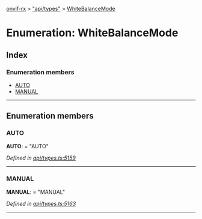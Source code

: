 [onvif-rx](../README.md) > ["api/types"](../modules/_api_types_.md) > [WhiteBalanceMode](../enums/_api_types_.whitebalancemode.md)

# Enumeration: WhiteBalanceMode

## Index

### Enumeration members

* [AUTO](_api_types_.whitebalancemode.md#auto)
* [MANUAL](_api_types_.whitebalancemode.md#manual)

---

## Enumeration members

<a id="auto"></a>

###  AUTO

**AUTO**:  = "AUTO"

*Defined in [api/types.ts:5159](https://github.com/patrickmichalina/onvif-rx/blob/d62cee9/src/api/types.ts#L5159)*

___
<a id="manual"></a>

###  MANUAL

**MANUAL**:  = "MANUAL"

*Defined in [api/types.ts:5163](https://github.com/patrickmichalina/onvif-rx/blob/d62cee9/src/api/types.ts#L5163)*

___

